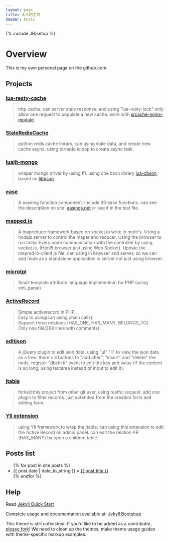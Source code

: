 ```yaml
---
layout: page
title: 木木的主页
header: Posts
---
```

{% include JB/setup %}

# Overview  

This is my own personal page on the github.com. 

## Projects 

### [lua-resty-cache](https://github.com/lloydzhou/lua-resty-cache.git)  

> http cache, can server stale response, and using "lua-resty-lock" only allow one request to populate a new cache.
> work with [srcache-nginx-module](https://github.com/openresty/srcache-nginx-module).

### [StaleRedisCache](https://github.com/lloydzhou/StaleRedisCache.git)  

> python redis cache library, can using stale data, and create new cache async.
> using tornado.ioloop to create async task.

### [luajit-mongo](https://github.com/lloydzhou/luajit-mongo.git)  

> wraper mongo driver by using ffi.
> using one bson library [lua-cbson](https://github.com/lloydzhou/lua-cbson.git), based on [libbson](https://github.com/mongodb/libbson.git)

### [ease](https://github.com/lloydzhou/ease.git)  

> A easeing function component.
> Include 30 ease functions.
> can see the description on site: [easings.net](http://easings.net/) or see it in the test file.

### [mapped.io](https://github.com/lloydzhou/mapred.io.git )  

> A mapreduce framework based on socket.io write in node's. 
> Using a nodejs server to control the maper and reducer. 
> Using the browser to run tasks 
> Every node communication with the controller by using socket.io, (Html5 browser just using Web Socket). 
> Update the mapred.io-client.js file, can using in browser and server, so we can add node as a standalone application in server not just using browser.  

### [microtpl](https://lloydzhou.github.io/microtpl/)  

> Small template attribute language implemention for PHP (using xml_parse)

### [ActiveRecord](http://lloydzhou.github.io/activerecord/)  

> Simple activerecord in PHP.  
> Easy to using(can using chain calls).  
> Support three relations (HAS_ONE, HAS_MANY, BELONGS_TO).   
> Only one file(398 lines with comments).   

### [editjson](https://lloydzhou.github.io/editjson/)  

> A jQuery plugin to edit json data.
> using "ul" "li" to view the json data as a tree.
> there's 3 buttons to "add after", "insert" and "delete" the node.
> register "dbclick" event to edit the key and value (if the content is so long, using textarea instead of input to edit it). 

### [jtable](https://github.com/lloydzhou/jtable.git)   

> forked this project from other git user, using restful request. 
> add one plugin to filter records. just extended from the creation form and editing form. 

### [YII extension](https://github.com/lloydzhou/yii.extension.git)   

> using YII framework to wrap the jtable, can using this extension to edit the Active Record on admin panel. can edit the relation AR (HAS_MANY) by open a children table. 

## Posts list

<ul class="posts">
  {% for post in site.posts %}
    <li><span>{{ post.date | date_to_string }}</span> &raquo; <a href="{{ BASE_PATH }}{{ post.url }}">{{ post.title }}</a></li>
  {% endfor %}
</ul>


## Help
Read [Jekyll Quick Start](http://jekyllbootstrap.com/usage/jekyll-quick-start.html)

Complete usage and documentation available at: [Jekyll Bootstrap](http://jekyllbootstrap.com)

This theme is still unfinished. If you'd like to be added as a contributor, [please fork](http://github.com/plusjade/jekyll-bootstrap)!
We need to clean up the themes, make theme usage guides with theme-specific markup examples.


